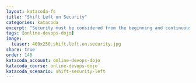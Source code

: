 ```yaml
---
layout: katacoda-fs
title: "Shift Left on Security"
categories: katacoda
excerpt: "Security must be considered from the beginning and continuously assessed."
tags: [online-devops-dojo]
image:
  teaser: 400x250.shift.left.on.security.jpg
share: true
order: 140
katacoda_account: online-devops-dojo
katacoda_course: online-devops-dojo
katacoda_scenario: shift-security-left
---
```


<script src="//katacoda.com/embed.js"></script>
<div id="katacoda-scenario-1"
    data-katacoda-id="{{ katacoda_account }}/courses/{{ katacoda_course }}/{{ katacoda_scenario }}"
    data-katacoda-ctatext="Continue Online DevOps Dojo"
    data-katacoda-ctaurl="https://www.katacoda.com/{{ page.katacoda_account }}/courses/{{ katacoda_course }}/{{ katacoda_scenario }}"
    data-katacoda-color="004d7f"
    style="height: calc(100vh); width: (100% - 68px); padding-top: 55px;"></div>
<br>
